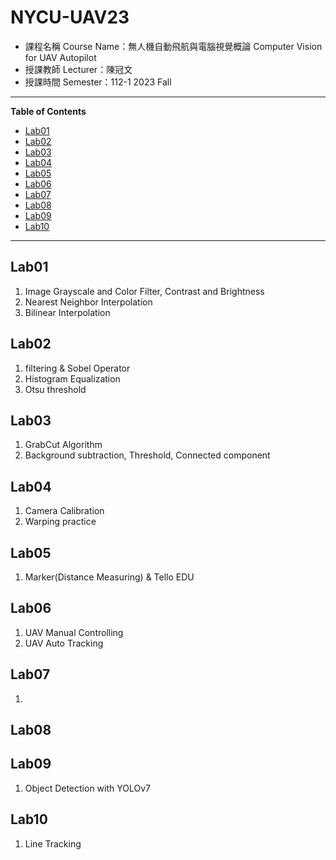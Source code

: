 # NYCU-UAV23

- 課程名稱 Course Name：無人機自動飛航與電腦視覺概論 Computer Vision for UAV Autopilot
- 授課教師 Lecturer：陳冠文
- 授課時間 Semester：112-1 2023 Fall

---

**Table of Contents**
- [Lab01](#lab01)
- [Lab02](#lab02)
- [Lab03](#lab03)
- [Lab04](#lab04)
- [Lab05](#lab05)
- [Lab06](#lab06)
- [Lab07](#lab07)
- [Lab08](#lab08)
- [Lab09](#lab09)
- [Lab10](#lab10)

---

## Lab01
1. Image Grayscale and Color Filter, Contrast and Brightness
2. Nearest Neighbor Interpolation
3. Bilinear Interpolation

## Lab02
1. filtering & Sobel Operator
2. Histogram Equalization
3. Otsu threshold

## Lab03
1. GrabCut Algorithm
2. Background subtraction, Threshold, Connected component

## Lab04
1. Camera Calibration
2. Warping practice

## Lab05
1. Marker(Distance Measuring) & Tello EDU

## Lab06
1. UAV Manual Controlling
2. UAV Auto Tracking

## Lab07
1. 
## Lab08

## Lab09
1. Object Detection with YOLOv7

## Lab10
1. Line Tracking

